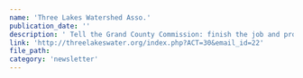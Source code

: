 ```yaml
---
name: 'Three Lakes Watershed Asso.'
publication_date: ''
description: ' Tell the Grand County Commission: finish the job and protect our waters...'
link: 'http://threelakeswater.org/index.php?ACT=30&email_id=22'
file_path:
category: 'newsletter'
---
```


